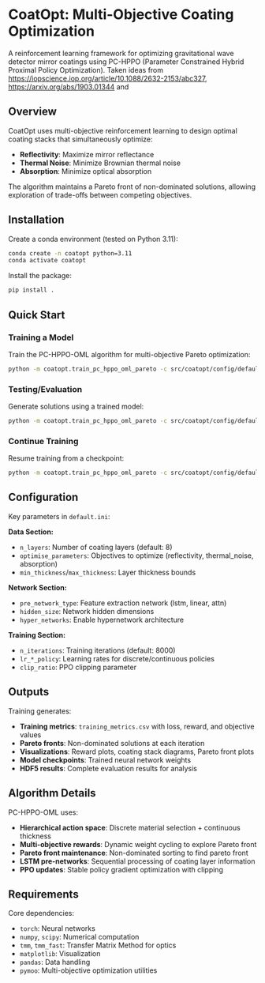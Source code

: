 # CoatOpt: Multi-Objective Coating Optimization

A reinforcement learning framework for optimizing gravitational wave detector mirror coatings using PC-HPPO (Parameter Constrained Hybrid Proximal Policy Optimization).
Taken ideas from https://iopscience.iop.org/article/10.1088/2632-2153/abc327, https://arxiv.org/abs/1903.01344 and 
## Overview

CoatOpt uses multi-objective reinforcement learning to design optimal coating stacks that simultaneously optimize:
- **Reflectivity**: Maximize mirror reflectance
- **Thermal Noise**: Minimize Brownian thermal noise
- **Absorption**: Minimize optical absorption

The algorithm maintains a Pareto front of non-dominated solutions, allowing exploration of trade-offs between competing objectives.

## Installation

Create a conda environment (tested on Python 3.11):

```bash
conda create -n coatopt python=3.11
conda activate coatopt
```

Install the package:

```bash
pip install .
```

## Quick Start

### Training a Model

Train the PC-HPPO-OML algorithm for multi-objective Pareto optimization:

```bash
python -m coatopt.train_pc_hppo_oml_pareto -c src/coatopt/config/default.ini --train
```

### Testing/Evaluation

Generate solutions using a trained model:

```bash
python -m coatopt.train_pc_hppo_oml_pareto -c src/coatopt/config/default.ini --test -n 1000
```

### Continue Training

Resume training from a checkpoint:

```bash
python -m coatopt.train_pc_hppo_oml_pareto -c src/coatopt/config/default.ini --train --continue-training
```

## Configuration

Key parameters in `default.ini`:

**Data Section:**
- `n_layers`: Number of coating layers (default: 8)
- `optimise_parameters`: Objectives to optimize (reflectivity, thermal_noise, absorption)
- `min_thickness`/`max_thickness`: Layer thickness bounds

**Network Section:**
- `pre_network_type`: Feature extraction network (lstm, linear, attn)
- `hidden_size`: Network hidden dimensions
- `hyper_networks`: Enable hypernetwork architecture

**Training Section:**
- `n_iterations`: Training iterations (default: 8000)
- `lr_*_policy`: Learning rates for discrete/continuous policies
- `clip_ratio`: PPO clipping parameter

## Outputs

Training generates:
- **Training metrics**: `training_metrics.csv` with loss, reward, and objective values
- **Pareto fronts**: Non-dominated solutions at each iteration
- **Visualizations**: Reward plots, coating stack diagrams, Pareto front plots
- **Model checkpoints**: Trained neural network weights
- **HDF5 results**: Complete evaluation results for analysis

## Algorithm Details

PC-HPPO-OML uses:
- **Hierarchical action space**: Discrete material selection + continuous thickness
- **Multi-objective rewards**: Dynamic weight cycling to explore Pareto front
- **Pareto front maintenance**: Non-dominated sorting to find pareto front
- **LSTM pre-networks**: Sequential processing of coating layer information
- **PPO updates**: Stable policy gradient optimization with clipping

## Requirements

Core dependencies:
- `torch`: Neural networks
- `numpy`, `scipy`: Numerical computation  
- `tmm`, `tmm_fast`: Transfer Matrix Method for optics
- `matplotlib`: Visualization
- `pandas`: Data handling
- `pymoo`: Multi-objective optimization utilities
